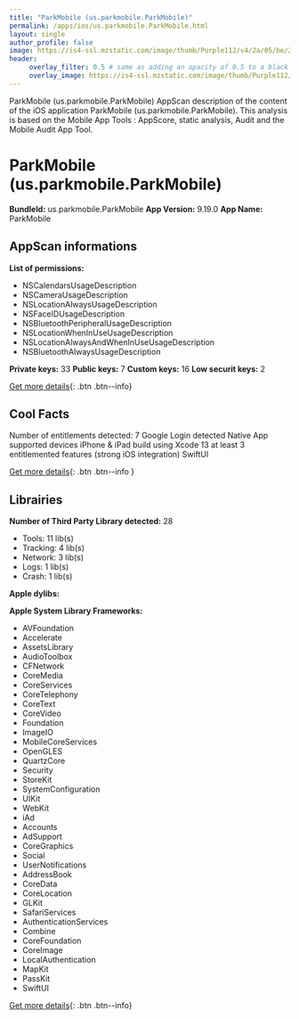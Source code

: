```yaml
---
title: "ParkMobile (us.parkmobile.ParkMobile)"
permalink: /apps/ios/us.parkmobile.ParkMobile.html
layout: single
author_profile: false
image: https://is4-ssl.mzstatic.com/image/thumb/Purple112/v4/2a/05/be/2a05be35-85d0-84a5-d1c4-49c93d2fa049/AppIcon-1x_U007emarketing-0-7-0-85-220.png/512x512bb.jpg
header: 
     overlay_filter: 0.5 # same as adding an opacity of 0.5 to a black background
     overlay_image: https://is4-ssl.mzstatic.com/image/thumb/Purple112/v4/2a/05/be/2a05be35-85d0-84a5-d1c4-49c93d2fa049/AppIcon-1x_U007emarketing-0-7-0-85-220.png/512x512bb.jpg
---
```

ParkMobile (us.parkmobile.ParkMobile) AppScan description of the content of the iOS application ParkMobile (us.parkmobile.ParkMobile). This analysis is based on the Mobile App Tools : AppScore, static analysis, Audit and the Mobile Audit App Tool.

# ParkMobile (us.parkmobile.ParkMobile)

**BundleId:** us.parkmobile.ParkMobile
**App Version:** 9.19.0
**App Name:** ParkMobile


## AppScan informations 

**List of permissions:** 
- NSCalendarsUsageDescription
- NSCameraUsageDescription
- NSLocationAlwaysUsageDescription
- NSFaceIDUsageDescription
- NSBluetoothPeripheralUsageDescription
- NSLocationWhenInUseUsageDescription
- NSLocationAlwaysAndWhenInUseUsageDescription
- NSBluetoothAlwaysUsageDescription
  
  
**Private keys:** 33
**Public keys:** 7
**Custom keys:** 16
**Low securit keys:** 2
  
[Get more details](/pricing.html){: .btn .btn--info}

## Cool Facts

Number of entitlements detected: 7
Google Login detected
Native App
supported devices iPhone & iPad
build using Xcode 13
at least 3 entitlemented features (strong iOS integration)
SwiftUI
  
[Get more details](/pricing.html){: .btn .btn--info }

## Librairies 
**Number of Third Party Library detected:** 28
- Tools: 11 lib(s)
- Tracking: 4 lib(s)
- Network: 3 lib(s)
- Logs: 1 lib(s)
- Crash: 1 lib(s)


**Apple dylibs:**


**Apple System Library Frameworks:**
- AVFoundation
- Accelerate
- AssetsLibrary
- AudioToolbox
- CFNetwork
- CoreMedia
- CoreServices
- CoreTelephony
- CoreText
- CoreVideo
- Foundation
- ImageIO
- MobileCoreServices
- OpenGLES
- QuartzCore
- Security
- StoreKit
- SystemConfiguration
- UIKit
- WebKit
- iAd
- Accounts
- AdSupport
- CoreGraphics
- Social
- UserNotifications
- AddressBook
- CoreData
- CoreLocation
- GLKit
- SafariServices
- AuthenticationServices
- Combine
- CoreFoundation
- CoreImage
- LocalAuthentication
- MapKit
- PassKit
- SwiftUI


  
[Get more details](/pricing.html){: .btn .btn--info}

